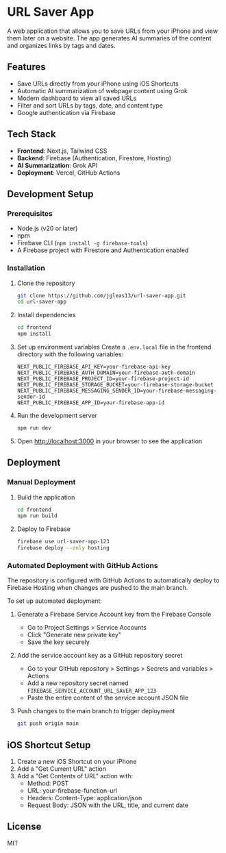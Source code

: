 # URL Saver App

A web application that allows you to save URLs from your iPhone and view them later on a website. The app generates AI summaries of the content and organizes links by tags and dates.

## Features

- Save URLs directly from your iPhone using iOS Shortcuts
- Automatic AI summarization of webpage content using Grok
- Modern dashboard to view all saved URLs
- Filter and sort URLs by tags, date, and content type
- Google authentication via Firebase

## Tech Stack

- **Frontend**: Next.js, Tailwind CSS
- **Backend**: Firebase (Authentication, Firestore, Hosting)
- **AI Summarization**: Grok API
- **Deployment**: Vercel, GitHub Actions

## Development Setup

### Prerequisites

- Node.js (v20 or later)
- npm
- Firebase CLI (`npm install -g firebase-tools`)
- A Firebase project with Firestore and Authentication enabled

### Installation

1. Clone the repository
   ```bash
   git clone https://github.com/jgleas13/url-saver-app.git
   cd url-saver-app
   ```

2. Install dependencies
   ```bash
   cd frontend
   npm install
   ```

3. Set up environment variables
   Create a `.env.local` file in the frontend directory with the following variables:
   ```
   NEXT_PUBLIC_FIREBASE_API_KEY=your-firebase-api-key
   NEXT_PUBLIC_FIREBASE_AUTH_DOMAIN=your-firebase-auth-domain
   NEXT_PUBLIC_FIREBASE_PROJECT_ID=your-firebase-project-id
   NEXT_PUBLIC_FIREBASE_STORAGE_BUCKET=your-firebase-storage-bucket
   NEXT_PUBLIC_FIREBASE_MESSAGING_SENDER_ID=your-firebase-messaging-sender-id
   NEXT_PUBLIC_FIREBASE_APP_ID=your-firebase-app-id
   ```

4. Run the development server
   ```bash
   npm run dev
   ```

5. Open [http://localhost:3000](http://localhost:3000) in your browser to see the application

## Deployment

### Manual Deployment

1. Build the application
   ```bash
   cd frontend
   npm run build
   ```

2. Deploy to Firebase
   ```bash
   firebase use url-saver-app-123
   firebase deploy --only hosting
   ```

### Automated Deployment with GitHub Actions

The repository is configured with GitHub Actions to automatically deploy to Firebase Hosting when changes are pushed to the main branch.

To set up automated deployment:

1. Generate a Firebase Service Account key from the Firebase Console
   - Go to Project Settings > Service Accounts
   - Click "Generate new private key"
   - Save the key securely

2. Add the service account key as a GitHub repository secret
   - Go to your GitHub repository > Settings > Secrets and variables > Actions
   - Add a new repository secret named `FIREBASE_SERVICE_ACCOUNT_URL_SAVER_APP_123`
   - Paste the entire content of the service account JSON file

3. Push changes to the main branch to trigger deployment
   ```bash
   git push origin main
   ```

## iOS Shortcut Setup

1. Create a new iOS Shortcut on your iPhone
2. Add a "Get Current URL" action
3. Add a "Get Contents of URL" action with:
   - Method: POST
   - URL: your-firebase-function-url
   - Headers: Content-Type: application/json
   - Request Body: JSON with the URL, title, and current date

## License

MIT 